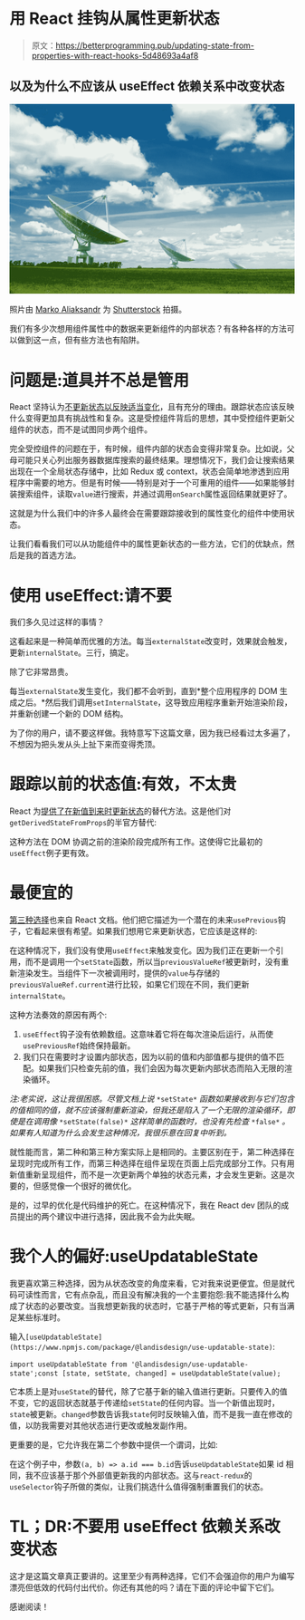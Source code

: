 # 用 React 挂钩从属性更新状态

> 原文：<https://betterprogramming.pub/updating-state-from-properties-with-react-hooks-5d48693a4af8>

## 以及为什么不应该从 useEffect 依赖关系中改变状态

![](img/b3dc5913ce97d2fb5ac1bc257a7bbff4.png)

照片由 [Marko Aliaksandr](https://www.shutterstock.com/image-photo/white-radio-telescope-large-satellite-dish-1686580984) 为 [Shutterstock](https://www.shutterstock.com/) 拍摄。

我们有多少次想用组件属性中的数据来更新组件的内部状态？有各种各样的方法可以做到这一点，但有些方法也有陷阱。

# 问题是:道具并不总是管用

React 坚持认为[不更新状态以反映适当变化](https://reactjs.org/blog/2018/06/07/you-probably-dont-need-derived-state.html)，且有充分的理由。跟踪状态应该反映什么变得更加具有挑战性和复杂。这是受控组件背后的思想，其中受控组件更新父组件的状态，而不是试图同步两个组件。

完全受控组件的问题在于，有时候，组件内部的状态会变得非常复杂。比如说，父母可能只关心列出服务器数据库搜索的最终结果。理想情况下，我们会让搜索结果出现在一个全局状态存储中，比如 Redux 或 context，状态会简单地渗透到应用程序中需要的地方。但是有时候——特别是对于一个可重用的组件——如果能够封装搜索组件，读取`value`进行搜索，并通过调用`onSearch`属性返回结果就更好了。

这就是为什么我们中的许多人最终会在需要跟踪接收到的属性变化的组件中使用状态。

让我们看看我们可以从功能组件中的属性更新状态的一些方法，它们的优缺点，然后是我的首选方法。

# 使用 useEffect:请不要

我们多久见过这样的事情？

这看起来是一种简单而优雅的方法。每当`externalState`改变时，效果就会触发，更新`internalState`。三行，搞定。

除了它非常昂贵。

每当`externalState`发生变化，我们都不会听到，直到*整个应用程序的 DOM 生成之后。*然后我们调用`setInternalState`，这导致应用程序重新开始渲染阶段，并重新创建一个新的 DOM 结构。

为了你的用户，请不要这样做。我特意写下这篇文章，因为我已经看过太多遍了，不想因为把头发从头上扯下来而变得秃顶。

# 跟踪以前的状态值:有效，不太贵

React 为[提供了在新值到来时更新状态](https://reactjs.org/docs/hooks-faq.html#how-do-i-implement-getderivedstatefromprops)的替代方法。这是他们对`getDerivedStateFromProps`的半官方替代:

这种方法在 DOM 协调之前的渲染阶段完成所有工作。这使得它比最初的`useEffect`例子更有效。

# 最便宜的

[第三种选择](https://reactjs.org/docs/hooks-faq.html#how-to-get-the-previous-props-or-state)也来自 React 文档。他们把它描述为一个潜在的未来`usePrevious`钩子，它看起来很有希望。如果我们想用它来更新状态，它应该是这样的:

在这种情况下，我们没有使用`useEffect`来触发变化。因为我们正在更新一个引用，而不是调用一个`setState`函数，所以当`previousValueRef`被更新时，没有重新渲染发生。当组件下一次被调用时，提供的`value`与存储的`previousValueRef.current`进行比较，如果它们现在不同，我们更新`internalState`。

这种方法奏效的原因有两个:

1.  `useEffect`钩子没有依赖数组。这意味着它将在每次渲染后运行，从而使`usePreviousRef`始终保持最新。
2.  我们只在需要时才设置内部状态，因为以前的值和内部值都与提供的值不匹配。如果我们只检查先前的值，我们会因为每次更新内部状态而陷入无限的渲染循环。

*注:老实说，这让我很困惑。尽管文档上说* `*setState*` *函数如果接收到与它们包含的值相同的值，就不应该强制重新渲染，但我还是陷入了一个无限的渲染循环，即使是在调用像* `*setState(false)*` *这样简单的函数时，也没有先检查* `*false*` *。如果有人知道为什么会发生这种情况，我很乐意在回复中听到。*

就性能而言，第二种和第三种方案实际上是相同的。主要区别在于，第二种选择在呈现时完成所有工作，而第三种选择在组件呈现在页面上后完成部分工作。只有用新值重新呈现组件，而不是一次更新两个单独的状态元素，才会发生更新。这是次要的，但感觉像一个很好的微优化。

是的，过早的优化是代码维护的死亡。在这种情况下，我在 React dev 团队的成员提出的两个建议中进行选择，因此我不会为此失眠。

# 我个人的偏好:useUpdatableState

我更喜欢第三种选择，因为从状态改变的角度来看，它对我来说更便宜。但是就代码可读性而言，它有点杂乱，而且没有解决我的一个主要抱怨:我不能选择什么构成了状态的必要改变。当我想更新我的状态时，它基于严格的等式更新，只有当满足某些标准时。

输入`[useUpdatableState](https://www.npmjs.com/package/@landisdesign/use-updatable-state)`:

```
import useUpdatableState from '@landisdesign/use-updatable-state';const [state, setState, changed] = useUpdatableState(value);
```

它本质上是对`useState`的替代，除了它基于新的输入值进行更新。只要传入的值不变，它的返回状态就基于传递给`setState`的任何内容。当一个新值出现时，`state`被更新。`changed`参数告诉我`state`何时反映输入值，而不是我一直在修改的值，以防我需要对其他状态进行更改或触发副作用。

更重要的是，它允许我在第二个参数中提供一个谓词，比如:

在这个例子中，参数`(a, b) => a.id === b.id`告诉`useUpdatableState`如果 id 相同，我不应该基于那个外部值更新我的内部状态。这与`react-redux`的`useSelector`钩子所做的类似，让我们挑选什么值得强制重置我们的状态。

# TL；DR:不要用 useEffect 依赖关系改变状态

这才是这篇文章真正要讲的。这里至少有两种选择，它们不会强迫你的用户为编写漂亮但低效的代码付出代价。你还有其他的吗？请在下面的评论中留下它们。

感谢阅读！